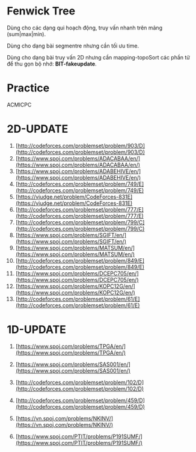 # Fenwick Tree

Dùng cho các dạng qui hoạch động, truy vấn nhanh trên mảng (sum|max|min).

Dùng cho dạng bài segmentre nhưng cần tối ưu time.

Dùng cho dạng bài truy vấn 2D nhưng cần mapping-topoSort các phần tử để thu gọn bộ nhớ: **BIT-fakeupdate**.

# Practice

ACMICPC

# 2D-UPDATE

1. [http://codeforces.com/problemset/problem/903/D](http://codeforces.com/problemset/problem/903/D)
2. [https://www.spoj.com/problems/ADACABAA/en/](https://www.spoj.com/problems/ADACABAA/en/)
3. [https://www.spoj.com/problems/ADABEHIVE/en/](https://www.spoj.com/problems/ADABEHIVE/en/)
4. [http://codeforces.com/problemset/problem/749/E](http://codeforces.com/problemset/problem/749/E)
5. [https://vjudge.net/problem/CodeForces-831E](https://vjudge.net/problem/CodeForces-831E)
6. [http://codeforces.com/problemset/problem/777/E](http://codeforces.com/problemset/problem/777/E)
9. [http://codeforces.com/problemset/problem/799/C](http://codeforces.com/problemset/problem/799/C)
11. [https://www.spoj.com/problems/SGIFT/en/](https://www.spoj.com/problems/SGIFT/en/)
12. [https://www.spoj.com/problems/MATSUM/en/](https://www.spoj.com/problems/MATSUM/en/)
13. [http://codeforces.com/problemset/problem/849/E](http://codeforces.com/problemset/problem/849/E)
14. [https://www.spoj.com/problems/DCEPC705/en/](https://www.spoj.com/problems/DCEPC705/en/)
15. [https://www.spoj.com/problems/KOPC12G/en/](https://www.spoj.com/problems/KOPC12G/en/)
17. [http://codeforces.com/problemset/problem/61/E](http://codeforces.com/problemset/problem/61/E)


# 1D-UPDATE

1. [https://www.spoj.com/problems/TPGA/en/](https://www.spoj.com/problems/TPGA/en/)

19. [https://www.spoj.com/problems/SAS001/en/](https://www.spoj.com/problems/SAS001/en/)

20. [http://codeforces.com/problemset/problem/102/D](http://codeforces.com/problemset/problem/102/D)

16. [http://codeforces.com/problemset/problem/459/D](http://codeforces.com/problemset/problem/459/D)

17. [https://vn.spoj.com/problems/NKINV/](https://vn.spoj.com/problems/NKINV/)

18. [https://www.spoj.com/PTIT/problems/P191SUMF/](https://www.spoj.com/PTIT/problems/P191SUMF/)

